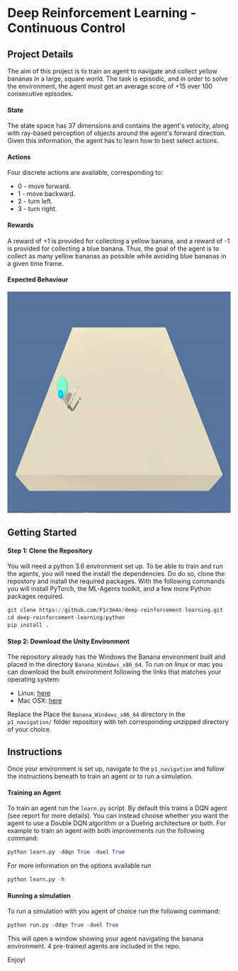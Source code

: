 

# Deep Reinforcement Learning - Continuous Control


## Project Details

The aim of this project is to train an agent to navigate and collect yellow bananas in a large, square world. The task is episodic, and in order to solve the environment, the agent must get an average score of +15 over 100 consecutive episodes.


#### State 

The state space has 37 dimensions and contains the agent's velocity, along with ray-based perception of objects around the agent's forward direction. Given this information, the agent has to learn how to best select actions. 


#### Actions

Four discrete actions are available, corresponding to:

* 0 - move forward.
* 1 - move backward.
* 2 - turn left.
* 3 - turn right.


#### Rewards

A reward of +1 is provided for collecting a yellow banana, and a reward of -1 is provided for collecting a blue banana. Thus, the goal of the agent is to collect as many yellow bananas as possible while avoiding blue bananas in a given time frame.


#### Expected Behaviour

<img src="images/Continuous_Control.gif" width="800" height="500" />



## Getting Started


#### Step 1: Clone the Repository

You will need a python 3.6 environment set up. To be able to train and run the agents, you will need the install the dependencies. Do do so, clone the repostory and install the required packages. With the following commands you will install PyTorch, the ML-Agents toolkit, and a few more Python packages required.

```python
git clone https://github.com/F1r3m4n/deep-reinforcement-learning.git
cd deep-reinforcement-learning/python
pip install .
```


#### Step 2: Download the Unity Environment

The repository already has the Windows the Banana environment built and placed in the directory `Banana_Windows_x86_64`. To run on linux or mac you can download the built environment following the links that matches your operating system:

* Linux: [here](https://s3-us-west-1.amazonaws.com/udacity-drlnd/P1/Banana/Banana_Linux.zip)
* Mac OSX: [here](https://s3-us-west-1.amazonaws.com/udacity-drlnd/P1/Banana/Banana.app.zip)

Replace the Place the `Banana_Windows_x86_64` directory in the `p1_navigation/` folder repository with teh corresponding unzipped directory of your choice.


## Instructions

Once your environment is set up, navigate to the `p1_navigation` and follow the instructions beneath to train an agent or to run a simulation. 

#### Training an Agent

To train an agent run the `learn.py` script. By default this trains a DQN agent (see report for more details). You can instead choose whether you want the agent to use a Double DQN algorithm or a Dueling architecture or both. For example to train an agent with both improvements run the following command:

```python
python learn.py -ddqn True -duel True
```

For more information on the options available run

```python
python learn.py -h
```

#### Running a simulation

To run a simulation with you agent of choice run the following command:

```python
python run.py -ddqn True -duel True
```

This will open a window showing your agent navigating the banana environment. 4 pre-trained agents are included in the repo.

Enjoy!